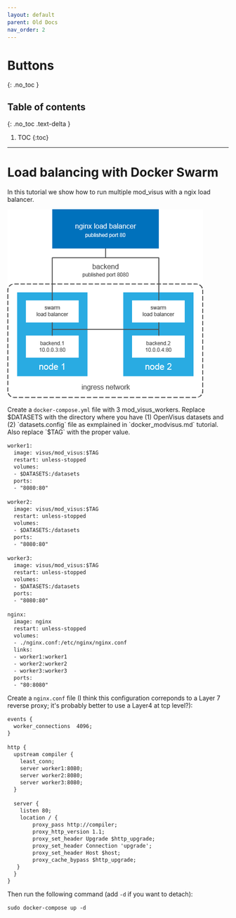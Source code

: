 ```yaml
---
layout: default
parent: Old Docs
nav_order: 2
---
```


# Buttons
{: .no_toc }

## Table of contents
{: .no_toc .text-delta }

1. TOC
{:toc}

---

# Load balancing with Docker Swarm

In this tutorial we show how to run multiple mod_visus with a ngix load balancer.

![Diagram](https://github.com/sci-visus/images/blob/main/Load-balancing-docker-swarm.png?raw=true)

Create a `docker-compose.yml` file with 3 mod_visus_workers. Replace $DATASETS with the directory where you have (1) OpenVisus datasets and (2) `datasets.config` file as exmplained in `docker_modvisus.md` tutorial. Also replace `$TAG` with the proper value.

```
worker1:
  image: visus/mod_visus:$TAG 
  restart: unless-stopped
  volumes:
  - $DATASETS:/datasets
  ports:
  - "8080:80"

worker2:
  image: visus/mod_visus:$TAG
  restart: unless-stopped
  volumes:
  - $DATASETS:/datasets
  ports:
  - "8080:80"

worker3:
  image: visus/mod_visus:$TAG
  restart: unless-stopped
  volumes:
  - $DATASETS:/datasets
  ports:
  - "8080:80"
      
nginx:
  image: nginx
  restart: unless-stopped
  volumes:
  - ./nginx.conf:/etc/nginx/nginx.conf
  links:
  - worker1:worker1
  - worker2:worker2
  - worker3:worker3
  ports:
  - "80:8080"
```

Create a `nginx.conf` file (I think this configuration correponds to a Layer 7 reverse proxy; it's probably better to use a Layer4 at tcp level?):

```
events {
  worker_connections  4096;
}

http {
  upstream compiler {
    least_conn;
    server worker1:8080;
    server worker2:8080;
    server worker3:8080;
  }

  server {
    listen 80;
    location / {
	    proxy_pass http://compiler;
	    proxy_http_version 1.1;
	    proxy_set_header Upgrade $http_upgrade;
	    proxy_set_header Connection 'upgrade';
	    proxy_set_header Host $host;
	    proxy_cache_bypass $http_upgrade;
   }
  }
}
```

Then run the following command (add `-d` if you want to detach):

```
sudo docker-compose up -d
```


